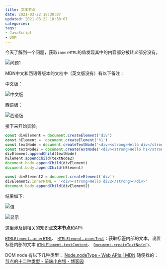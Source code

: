 ```yaml
---
title: 文本节点
date: 2021-03-22 18:30:07
updated: 2021-03-22 18:30:07
categories:
tags:
- JavaScript
- DOM
---
```


今天了解到一个问题，获取`innerHTML`的值发现其中的内容部分被转义部分没有。

![问题1](issue1.png)

MDN中文和西语等版本的文档中（英文版没有）有以下备注：

中文版：

![中文版](note1.png)

西语版：

![西语版](note2.png)

接下来开始实验。

```js
const divElement = document.createElement('div')
const hElement =  document.createElement('h1')
const textNode = document.createTextNode('<div><strong>Hello div</strong></div>')
const textNode2 = document.createTextNode('<div><strong>Hello h1</strong></div>')
divElement.appendChild(textNode)
hElement.appendChild(textNode2)
document.body.appendChild(divElement)
document.body.appendChild(hElement)

const divElement2 = document.createElement('div')
divElement2.innerHTML = '<div><strong>Hello div2</strong></div>'
document.body.appendChild(divElement2)

```

结果如下:

![值](result1.png)

![显示](result2.png)

这里涉及到相关的知识点**文本节点**和API:

[`HTMLElement.innerHTMl`](https://developer.mozilla.org/zh-CN/docs/Web/API/Element/innerHTML)、
[`HTMLElement.innerText`](https://developer.mozilla.org/zh-CN/docs/Web/API/HTMLElement/innerText)：获取标签内部的文本，设置标签内部的文本
[`HTMLElement.textContent`](https://developer.mozilla.org/zh-CN/docs/Web/API/Node/textContent)、
[`Document.createTextNode()`](https://developer.mozilla.org/zh-CN/docs/Web/API/Document/createTextNode)、

DOM node 有以下几种类型：
[Node.nodeType - Web APIs | MDN](https://developer.mozilla.org/en-US/docs/Web/API/Node/nodeType)
随便找的：[节点的十二种类型 - 前端小白银 - 博客园](https://www.cnblogs.com/forever-ljf/p/16500357.html)